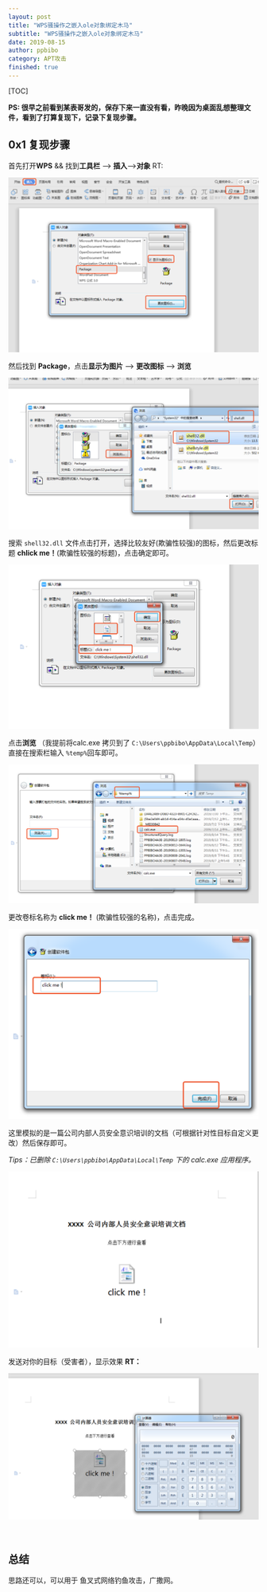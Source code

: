 ```yaml
---
layout: post
title: "WPS骚操作之嵌入ole对象绑定木马"
subtitle: "WPS骚操作之嵌入ole对象绑定木马"
date: 2019-08-15
author: ppbibo
category: APT攻击
finished: true
---
```

[TOC]


**PS: 很早之前看到某表哥发的，保存下来一直没有看，昨晚因为桌面乱想整理文件，看到了打算复现下，记录下复现步骤。**



## 0x1 复现步骤

首先打开**WPS**  &&  找到**工具栏** ——> **插入**——>**对象**  RT:

![wps1](/static/img/wps1.png)

然后找到 **Package**，点击**显示为图片** —>  **更改图标**  —> **浏览**

![wps2](/static/img/wps2.png)



搜索 `shell32.dll` 文件点击打开，选择比较友好(欺骗性较强)的图标，然后更改标题 **chlick me！**(欺骗性较强的标题)，点击确定即可。

![wps3](/static/img/wps3.png)



点击**浏览** （我提前将calc.exe 拷贝到了 `C:\Users\ppbibo\AppData\Local\Temp`）直接在搜索栏输入 `%temp%`回车即可。

![wps4](/static/img/wps4.png)

更改卷标名称为 **click me！** (欺骗性较强的名称)，点击完成。

![wsp5](/static/img/wsp5.png)



这里模拟的是一篇公司内部人员安全意识培训的文档（可根据针对性目标自定义更改）然后保存即可。

*Tips：已删除 `C:\Users\ppbibo\AppData\Local\Temp` 下的 calc.exe 应用程序。*

![wps6](/static/img/wps6.png)

发送对你的目标（受害者），显示效果 **RT：**

![wps7](/static/img/wps7.png)



​	

## 总结

思路还可以，可以用于 鱼叉式网络钓鱼攻击，广撒网。







